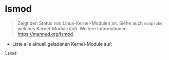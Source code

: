 # lsmod

> Zeigt den Status von Linux-Kernel-Modulen an.
> Siehe auch `modprobe`, welches Kernel-Module lädt.
> Weitere Informationen: <https://manned.org/lsmod>.

- Liste alle aktuell geladenen Kernel-Module auf:

`lsmod`
